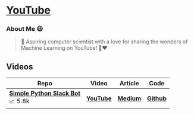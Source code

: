 # [**YouTube**](https://www.youtube.com/@olivercarmont3792)

### About Me 😃

> 🤖 Aspiring computer scientist with a love for sharing the wonders of Machine Learning on YouTube! 🎥❤️

## Videos

| Repo                                             | Video  | Article | Code | 
| --------------------------------------------------- | ---------- | ----------- | ----------- |
| [**Simple Python Slack Bot**](https://www.youtube.com/watch?v=DyzNPAuGtcU&t=26s&ab_channel=OliverCarmont) <br /> 📈⁠ ⁠5.8k | [**YouTube**]()    | [**Medium**]()  | [**Github**]()         |

